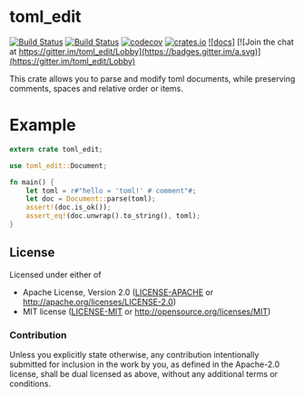 # toml_edit

[![Build Status](https://img.shields.io/travis/ordian/toml_edit/master.svg?label=linux%20%26%20osx)](https://travis-ci.org/ordian/toml_edit)
[![Build Status](https://ci.appveyor.com/api/projects/status/github/ordian/toml_edit?svg=true)](https://ci.appveyor.com/project/ordian/toml-edit/branch/master)
[![codecov](https://codecov.io/gh/ordian/toml_edit/branch/master/graph/badge.svg)](https://codecov.io/gh/ordian/toml_edit)
[![crates.io](https://img.shields.io/crates/v/toml_edit.svg)](https://crates.io/crates/toml_edit)
[![docs]](https://docs.rs/toml_edit/badge.svg)
[![Join the chat at https://gitter.im/toml_edit/Lobby](https://badges.gitter.im/a.svg)](https://gitter.im/toml_edit/Lobby)


This crate allows you to parse and modify toml
documents, while preserving comments, spaces and
relative order or items.

# Example

```rust
extern crate toml_edit;

use toml_edit::Document;

fn main() {
    let toml = r#"hello = 'toml!' # comment"#;
    let doc = Document::parse(toml);
    assert!(doc.is_ok());
    assert_eq!(doc.unwrap().to_string(), toml);
}
```

## License

Licensed under either of

- Apache License, Version 2.0 ([LICENSE-APACHE](LICENSE-APACHE) or http://apache.org/licenses/LICENSE-2.0)
- MIT license ([LICENSE-MIT](LICENSE-MIT) or http://opensource.org/licenses/MIT)

### Contribution

Unless you explicitly state otherwise, any contribution intentionally submitted for inclusion in the work by you, as defined in the Apache-2.0 license, shall be dual licensed as above, without any additional terms or conditions.
